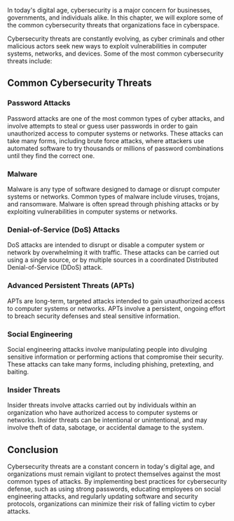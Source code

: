 
In today's digital age, cybersecurity is a major concern for businesses, governments, and individuals alike. In this chapter, we will explore some of the common cybersecurity threats that organizations face in cyberspace.

Cybersecurity threats are constantly evolving, as cyber criminals and other malicious actors seek new ways to exploit vulnerabilities in computer systems, networks, and devices. Some of the most common cybersecurity threats include:

Common Cybersecurity Threats
----------------------------

### Password Attacks

Password attacks are one of the most common types of cyber attacks, and involve attempts to steal or guess user passwords in order to gain unauthorized access to computer systems or networks. These attacks can take many forms, including brute force attacks, where attackers use automated software to try thousands or millions of password combinations until they find the correct one.

### Malware

Malware is any type of software designed to damage or disrupt computer systems or networks. Common types of malware include viruses, trojans, and ransomware. Malware is often spread through phishing attacks or by exploiting vulnerabilities in computer systems or networks.

### Denial-of-Service (DoS) Attacks

DoS attacks are intended to disrupt or disable a computer system or network by overwhelming it with traffic. These attacks can be carried out using a single source, or by multiple sources in a coordinated Distributed Denial-of-Service (DDoS) attack.

### Advanced Persistent Threats (APTs)
APTs are long-term, targeted attacks intended to gain unauthorized access to computer systems or networks. APTs involve a persistent, ongoing effort to breach security defenses and steal sensitive information.

### Social Engineering

Social engineering attacks involve manipulating people into divulging sensitive information or performing actions that compromise their security. These attacks can take many forms, including phishing, pretexting, and baiting.

### Insider Threats

Insider threats involve attacks carried out by individuals within an organization who have authorized access to computer systems or networks. Insider threats can be intentional or unintentional, and may involve theft of data, sabotage, or accidental damage to the system.

Conclusion
----------

Cybersecurity threats are a constant concern in today's digital age, and organizations must remain vigilant to protect themselves against the most common types of attacks. By implementing best practices for cybersecurity defense, such as using strong passwords, educating employees on social engineering attacks, and regularly updating software and security protocols, organizations can minimize their risk of falling victim to cyber attacks.
